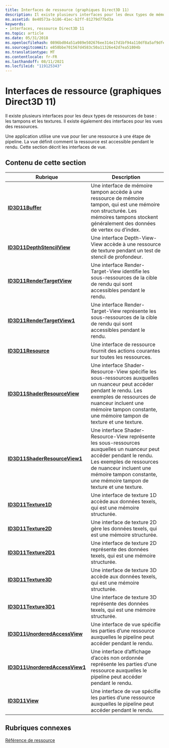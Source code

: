 ```yaml
---
title: Interfaces de ressource (graphiques Direct3D 11)
description: Il existe plusieurs interfaces pour les deux types de mémoire tampons et textures de ressources.
ms.assetid: 8e40573a-b186-41ec-b2ff-81279d77bd3a
keywords:
- interfaces, ressource Direct3D 11
ms.topic: article
ms.date: 05/31/2018
ms.openlocfilehash: 0896bd04a51a989e502676ee314e17d1bf94a110df8a5af9dfe82210dd1b6b71
ms.sourcegitcommit: e858bbe701567d4583c50a11326e42d7ea51804b
ms.translationtype: MT
ms.contentlocale: fr-FR
ms.lasthandoff: 08/11/2021
ms.locfileid: "119125343"
---
```

# <a name="resource-interfaces-direct3d-11-graphics"></a>Interfaces de ressource (graphiques Direct3D 11)

Il existe plusieurs interfaces pour les deux types de ressources de base : les tampons et les textures. Il existe également des interfaces pour les vues des ressources.

Une application utilise une vue pour lier une ressource à une étape de pipeline. La vue définit comment la ressource est accessible pendant le rendu. Cette section décrit les interfaces de vue.


## <a name="in-this-section"></a>Contenu de cette section



| Rubrique                                                                       | Description                                                                                                                                                                                            |
|-----------------------------------------------------------------------------|--------------------------------------------------------------------------------------------------------------------------------------------------------------------------------------------------------|
| [**ID3D11Buffer**](/windows/desktop/api/D3D11/nn-d3d11-id3d11buffer)<br/>                             | Une interface de mémoire tampon accède à une ressource de mémoire tampon, qui est une mémoire non structurée. Les mémoires tampons stockent généralement des données de vertex ou d’index.<br/>                                                                  |
| [**ID3D11DepthStencilView**](/windows/desktop/api/D3D11/nn-d3d11-id3d11depthstencilview)<br/>         | Une interface Depth-View-View accède à une ressource de texture pendant un test de stencil de profondeur.<br/>                                                                                                    |
| [**ID3D11RenderTargetView**](/windows/desktop/api/D3D11/nn-d3d11-id3d11rendertargetview)<br/>         | Une interface Render-Target-View identifie les sous-ressources de la cible de rendu qui sont accessibles pendant le rendu.<br/>                                                                             |
| [**ID3D11RenderTargetView1**](/windows/desktop/api/D3D11_3/nn-d3d11_3-id3d11rendertargetview1)<br/>       | Une interface Render-Target-View représente les sous-ressources de la cible de rendu qui sont accessibles pendant le rendu.<br/>                                                                             |
| [**ID3D11Resource**](/windows/desktop/api/D3D11/nn-d3d11-id3d11resource)<br/>                         | Une interface de ressource fournit des actions courantes sur toutes les ressources.<br/>                                                                                                                              |
| [**ID3D11ShaderResourceView**](/windows/desktop/api/D3D11/nn-d3d11-id3d11shaderresourceview)<br/>     | Une interface Shader-Resource-View spécifie les sous-ressources auxquelles un nuanceur peut accéder pendant le rendu. Les exemples de ressources de nuanceur incluent une mémoire tampon constante, une mémoire tampon de texture et une texture.<br/>  |
| [**ID3D11ShaderResourceView1**](/windows/desktop/api/D3D11_3/nn-d3d11_3-id3d11shaderresourceview1)<br/>   | Une interface Shader-Resource-View représente les sous-ressources auxquelles un nuanceur peut accéder pendant le rendu. Les exemples de ressources de nuanceur incluent une mémoire tampon constante, une mémoire tampon de texture et une texture.<br/> |
| [**ID3D11Texture1D**](/windows/desktop/api/D3D11/nn-d3d11-id3d11texture1d)<br/>                       | Une interface de texture 1D accède aux données texels, qui est une mémoire structurée.<br/>                                                                                                                     |
| [**ID3D11Texture2D**](/windows/desktop/api/D3D11/nn-d3d11-id3d11texture2d)<br/>                       | Une interface de texture 2D gère les données texels, qui est une mémoire structurée.<br/>                                                                                                                      |
| [**ID3D11Texture2D1**](/windows/desktop/api/D3D11_3/nn-d3d11_3-id3d11texture2d1)<br/>                     | Une interface de texture 2D représente des données texels, qui est une mémoire structurée.<br/>                                                                                                                   |
| [**ID3D11Texture3D**](/windows/desktop/api/D3D11/nn-d3d11-id3d11texture3d)<br/>                       | Une interface de texture 3D accède aux données texels, qui est une mémoire structurée.<br/>                                                                                                                     |
| [**ID3D11Texture3D1**](/windows/desktop/api/D3D11_3/nn-d3d11_3-id3d11texture3d1)<br/>                     | Une interface de texture 3D représente des données texels, qui est une mémoire structurée.<br/>                                                                                                                   |
| [**ID3D11UnorderedAccessView**](/windows/desktop/api/D3D11/nn-d3d11-id3d11unorderedaccessview)<br/>   | Une interface de vue spécifie les parties d’une ressource auxquelles le pipeline peut accéder pendant le rendu.<br/>                                                                                                |
| [**ID3D11UnorderedAccessView1**](/windows/desktop/api/D3D11_3/nn-d3d11_3-id3d11unorderedaccessview1)<br/> | Une interface d’affichage d’accès non ordonnée représente les parties d’une ressource auxquelles le pipeline peut accéder pendant le rendu.<br/>                                                                             |
| [**ID3D11View**](/windows/desktop/api/D3D11/nn-d3d11-id3d11view)<br/>                                 | Une interface de vue spécifie les parties d’une ressource auxquelles le pipeline peut accéder pendant le rendu.<br/>                                                                                                |



 

## <a name="related-topics"></a>Rubriques connexes

<dl> <dt>

[Référence de ressource](d3d11-graphics-reference-resource.md)
</dt> </dl>

 

 





